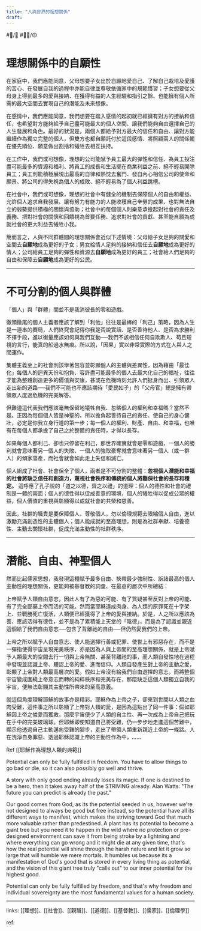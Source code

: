 ```yaml
---
title: "人與世界的理想關係"
draft: 
---
```

#📝️/🌿 #✍🏼/🟡

# 理想關係中的自願性

在家庭中，我們應能同意，父母想要子女出於自願地愛自己、了解自己栽培及愛護的苦心、在發展自我的過程中亦能自律並尊敬依循家中的規範慣習；子女想要從父母身上得到最多的愛與接納、在獲得有益的人生經驗和指引之餘、也能擁有個人所需的最大空間去實現自己的潛能及未來想像。

在感情中，我們應能同意，我們想要在踏入感情的起初就已經擁有對方的接納和信任，也希望對方能夠給予自己盡可能最大的個人空間、讓我們能夠自由選擇自己的人生發展和角色。最好的狀況是，兩個人都給予對方最大的信任和自由、讓對方能繼續作為獨立完整的個人，但雙方也都自願託付於這段感情、將照顧兩人的關係擺在優先順位、願意做出割捨和犧牲去相互扶持。

在工作中，我們或可想像，理想的公司能賦予員工最大的彈性和信任、為員工投注盡可能最多的資源和福利、將員工的成長和生活擺在商業利益之前、絕不輕易開除員工；員工則能積極展現出最高的自律和熱忱去奮鬥、發自內心相信公司的使命和願景、將公司的得失視為個人的成敗、絕不輕易為了個人利益跳槽。

在社會中，我們或可想像，理想的社會中有健全的機制去保障個人的自由和權益、允許個人追求自我發展、讓有努力有能力的人能收穫自己辛勞的成果、也對無法自立的弱勢提供積極的關懷與協助；社會中的每個個人則樂意承擔起對社會的責任及義務、把對社會的關懷和回饋視為首要任務、追求對社會的貢獻、甚至能自願為成就社會的更大利益去犧牲小我。

簡而言之，人與不同群體間的理想關係會近似下述情境：父母給子女足夠的關愛和空間去**自願地**成為更好的子女；男女給情人足夠的接納和信任去**自願地**成為更好的情人；公司給員工足夠的彈性和資源去**自願地**成為更好的員工；社會給人們足夠的自由和保障去**自願地**成為更好的公民。

---
# 不可分割的個人與群體

「個人」與「群體」間並不是我消彼長的零和遊戲。

徹頭徹尾的個人主義者應該了解到「利他」往往是最棒的「利己」策略，因為人生是一連串的賽局，人們終究會記得你我是否說實話、是否善待他人、是否為求勝利不擇手段，進以衡量應該如何與我們互動──我們不該相信任何自欺欺人、苟且短視的言行，能真的船過水無痕。所以說，「因果」實以非常實際的方式在人與人之間運作。

集體主義至上的社會則該學著包容並彰顯個人的主體與差異性，因為藉由「最佳化」每個人的迥異天份和抱負、容許盡可能最多的個人去最大化自己的福祉，往往才能為整體創造更多的價值與安康，甚或在危機時刻允許人們挺身而出、引領眾人走出新的道路──我們不可能也不應該期待「愛民如子」的「父母官」總是擁有帶領眾人度過危機的完美解答。

但難道這代表我們應該毫無保留地犧牲自我、忽略個人的權利和幸福嗎？當然不是。正因為每個個人皆是神聖的，所以擔負起善待自己的責任、使自己的身心健壯，必定是你我立身行道的第一步；每一個人的權利、財產、自由、和幸福，也唯有在每個人都承擔了自己之於整體的責任時，才得以長存。

如果每個人都利己、卻也只停留在利己，那世界確實就會是零和遊戲，一個人的勝利就會意味著另一個人的失敗、一個人的強取豪奪就會意味著另一個人（或一群人）的傾家蕩產，而社會就會如此走上失信和滅亡。

個人組成了社會、社會保全了個人，兩者是不可分割的整體：**忽視個人潛能和幸福的社會將缺乏信任和創造力，蔑視社會秩序和傳統的個人將難保社會的長存和穩定。** 這呼應了孔子說的「道之以德，齊之以禮」的道理：個人的德性和社會的禮制是一體的兩面；個人的德性得以促成善意的環境，個人的犧牲得以促成公眾的權益，個人價值的重視與彰顯得以成就社會的共榮和慈善。

因此，社群的職責是要保障個人、尊敬個人，勿以倫理規範去限縮個人自由，進以激勵充滿創造性的主體個人；個人能成就的至高理想，則是為社群奉獻、培養德性、主動去關懷社群，促成充滿主動性的社群秩序。

---
# 潛能、自由、神聖個人

然而比起儒家思想，我發現這種賦予最多自由、挾帶最少強制性、訴諸最高的個人主動性的理想關係，更能夠被基督教的詞彙、在最高的層次中所總結：

上帝賦予人類自由意志，因此人有了為惡的可能、有了質疑甚至反對上帝的可能、有了完全鄙棄上帝而活的可能。然而當耶穌道成肉身、為人類的原罪死在十字架上、並戰勝死亡復活，人類便已經獲得了上帝的愛與接納。於是，人之所以應該為善、應該活得有德性，並不是為了累積能上天堂的「陰德」，而是為了認識並親近這個給了我們自由意志──包含了背離祂的自由──但仍然愛我們的上帝。

上帝之所以賦予人自由意志、使人能選擇行善或犯罪、使世上有邪惡存在，而不是一彈指使得宇宙呈現完美秩序，亦是因為人與上帝間的至高理想關係，就是上帝賦予人類最大的空間去行一切與上帝無關、甚至背離祂的事，而人類自發性地在過程中發現並認識上帝、體認上帝的愛、進而信仰。人類自發產生對上帝的主動之愛，彰顯了上帝對人類最高層次的愛。假如上帝沒有給我們自由選擇的意志，而將整個宇宙變成圍繞上帝意志而轉的純粹秩序和完美存在，那麼缺乏這個人類獨立自我的宇宙，便無法彰顯其主動性所帶來的至高意義。

就這個角度理解耶穌的故事亦是精彩。耶穌作為上帝之子，卻來到世間以人類之血肉受難，這件事之所以彰顯了上帝對人類的愛，是因為這點出了同一件事：假如耶穌因上帝之憐愛而獲救，那麼宇宙便少了人類的自主性、再一次成為上帝自己把玩在手中的完美玻璃球。但耶穌即使知道自己將受難，仍一步步地走進這個苦難中，顯示他透過自己主動邁向受難的腳步，走出了帶領人類重新親近上帝的一條路。人在洗淨自身罪惡、透過耶穌認識上帝的主動性作為中，......

Ref [[耶穌作為理想人類的典範]]

Potential can only be fully fulfilled in freedom. You have to allow things to go bad or die, so it can also possibly go well and thrive.

A story with only good ending already loses its magic. If one is destined to be a hero, then it takes away half of the STRIVING already. Alan Watts: "The future you can predict is already the past."

Our good comes from God, as its the potential seeded in us, however we're not designed to always be good but free instead, so the potential have all its different ways to manifest, which makes the striving toward God that much more valuable rather than predestined. A plant has its potential to become a giant tree but you need it to happen in the wild where no protection or pre-designed environment can save it from being stroke by a lightning and where everything can go wrong and it might die at any given time, that's how the real potential will shine through the harsh nature and let it grow so large that will humble we mere mortals. It humbles us because its a manifestation of God's good that is stored in every living thing as potential, and the vision of this giant tree truly "calls out" to our inner potential for the highest good.

Potential can only be fully fulfilled by freedom, and that's why freedom and individual sovereignty are the most fundamental values for a human society.

---
links: [[理想]]、[[社會]]、[[親職]]、[[道德]]、[[基督教]]、[[儒家]]、[[倫理學]]

ref: 

